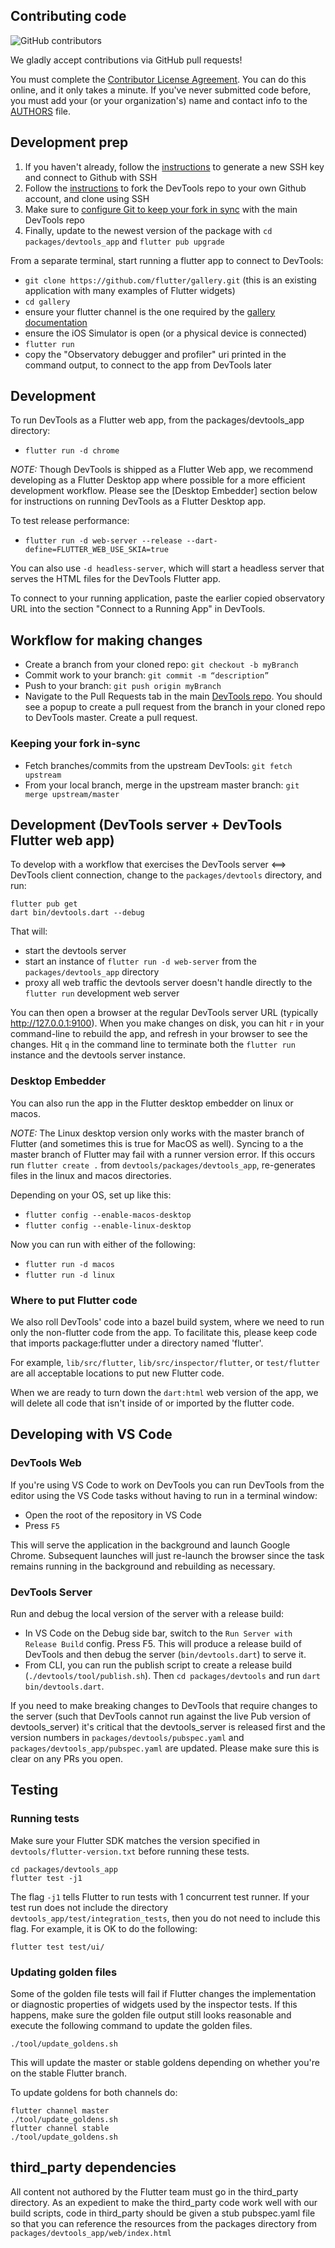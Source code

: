 ## Contributing code

![GitHub contributors](https://img.shields.io/github/contributors/flutter/devtools.svg)

We gladly accept contributions via GitHub pull requests!

You must complete the
[Contributor License Agreement](https://cla.developers.google.com/clas).
You can do this online, and it only takes a minute. If you've never submitted code before,
you must add your (or your organization's) name and contact info to the [AUTHORS](AUTHORS)
file.

## Development prep

1. If you haven't already, follow the [instructions](https://docs.github.com/en/github/authenticating-to-github/connecting-to-github-with-ssh) to generate a new SSH key and connect to Github with SSH
2. Follow the [instructions](https://docs.github.com/en/get-started/quickstart/fork-a-repo) to fork the DevTools repo to your own Github account, and clone using SSH
3. Make sure to [configure Git to keep your fork in sync](https://docs.github.com/en/get-started/quickstart/fork-a-repo#configuring-git-to-sync-your-fork-with-the-original-repository) with the main DevTools repo
4. Finally, update to the newest version of the package with `cd packages/devtools_app` and `flutter pub upgrade`

From a separate terminal, start running a flutter app to connect to DevTools:
- `git clone https://github.com/flutter/gallery.git` (this is an existing application with many examples of Flutter widgets)
- `cd gallery`
- ensure your flutter channel is the one required by the [gallery documentation](https://github.com/flutter/gallery#running-flutter-gallery-on-flutters-master-channel)
- ensure the iOS Simulator is open (or a physical device is connected)
- `flutter run`
- copy the "Observatory debugger and profiler" uri printed in the command output, to connect to the app from DevTools later

## Development

To run DevTools as a Flutter web app, from the packages/devtools_app directory:

- `flutter run -d chrome`

*NOTE:* Though DevTools is shipped as a Flutter Web app, we recommend developing as a Flutter Desktop app where possible for a more efficient development workflow. Please see the [Desktop Embedder] section below for instructions on running DevTools as a Flutter Desktop app.

To test release performance:

- `flutter run -d web-server --release --dart-define=FLUTTER_WEB_USE_SKIA=true`

You can also use `-d headless-server`, which will start a headless server that serves the HTML
files for the DevTools Flutter app.

To connect to your running application, paste the earlier copied observatory URL into the section "Connect to a Running App" in DevTools.

## Workflow for making changes

- Create a branch from your cloned repo: `git checkout -b myBranch`
- Commit work to your branch: `git commit -m “description”`
- Push to your branch: `git push origin myBranch`
- Navigate to the Pull Requests tab in the main [DevTools repo](https://github.com/flutter/devtools). You should see a popup to create a pull request from the branch in your cloned repo to DevTools master. Create a pull request.

### Keeping your fork in-sync

- Fetch branches/commits from the upstream DevTools: `git fetch upstream`
- From your local branch, merge in the upstream master branch: `git merge upstream/master`

## Development (DevTools server + DevTools Flutter web app)

To develop with a workflow that exercises the DevTools server <==> DevTools client connection,
change to the `packages/devtools` directory, and run:

```
flutter pub get
dart bin/devtools.dart --debug
```

That will:
- start the devtools server
- start an instance of `flutter run -d web-server` from the `packages/devtools_app` directory
- proxy all web traffic the devtools server doesn't handle directly to the `flutter run`
  development web server

You can then open a browser at the regular DevTools server URL (typically http://127.0.0.1:9100).
When you make changes on disk, you can hit `r` in your command-line to rebuild the app, and
refresh in your browser to see the changes. Hit `q` in the command line to terminate both the
`flutter run` instance and the devtools server instance.

### Desktop Embedder

You can also run the app in the Flutter desktop embedder on linux or macos.

*NOTE:* The Linux desktop version only works with the master branch of Flutter (and sometimes this is true for MacOS as well). Syncing
to a the master branch of Flutter may fail with a runner version error. If this occurs run
`flutter create .` from `devtools/packages/devtools_app`, re-generates files in the linux and
macos directories.

Depending on your OS, set up like this:
- `flutter config --enable-macos-desktop`
- `flutter config --enable-linux-desktop`

Now you can run with either of the following:

- `flutter run -d macos`
- `flutter run -d linux`

### Where to put Flutter code

We also roll DevTools' code into a bazel build system, where we need to run only the non-flutter
code from the app. To facilitate this, please keep code that imports package:flutter under a
directory named 'flutter'.

For example, `lib/src/flutter`, `lib/src/inspector/flutter`, or `test/flutter` are all acceptable
locations to put new Flutter code.

When we are ready to turn down the `dart:html` web version of the app, we will delete all code that
isn't inside of or imported by the flutter code.

## Developing with VS Code

### DevTools Web

If you're using VS Code to work on DevTools you can run DevTools from the editor
using the VS Code tasks without having to run in a terminal window:

- Open the root of the repository in VS Code
- Press `F5`

This will serve the application in the background and launch Google Chrome. Subsequent
launches will just re-launch the browser since the task remains running in the background
and rebuilding as necessary.

### DevTools Server

Run and debug the local version of the server with a release build:
- In VS Code on the Debug side bar, switch to the `Run Server with Release Build` config. Press F5.
This will produce a release build of DevTools and then debug the server (`bin/devtools.dart`)
to serve it.
- From CLI, you can run the publish script to create a release build (`./devtools/tool/publish.sh`).
Then `cd packages/devtools` and run `dart bin/devtools.dart`.

If you need to make breaking changes to DevTools that require changes to the server
(such that DevTools cannot run against the live Pub version of devtools_server) it's
critical that the devtools_server is released first and the version numbers in
`packages/devtools/pubspec.yaml` and `packages/devtools_app/pubspec.yaml` are updated.
 Please make sure this is clear on any PRs you open.

## Testing

### Running tests

Make sure your Flutter SDK matches the version specified in `devtools/flutter-version.txt`
before running these tests.

```
cd packages/devtools_app
flutter test -j1
```

The flag `-j1` tells Flutter to run tests with 1 concurrent test runner. If your test run does
not include the directory `devtools_app/test/integration_tests`, then you do not need to include
this flag.  For example, it is OK to do the following:

```
flutter test test/ui/
```

### Updating golden files

Some of the golden file tests will fail if Flutter changes the implementation or diagnostic
properties of widgets used by the inspector tests. If this happens, make sure the golden
file output still looks reasonable and execute the following command to update the golden files.

```
./tool/update_goldens.sh
```

This will update the master or stable goldens depending on whether you're on the stable
Flutter branch.

To update goldens for both channels do:

```
flutter channel master
./tool/update_goldens.sh
flutter channel stable
./tool/update_goldens.sh
```

## third_party dependencies

All content not authored by the Flutter team must go in the third_party
directory. As an expedient to make the third_party code work well with our build scripts,
code in third_party should be given a stub pubspec.yaml file so that you can
reference the resources from the packages directory from
`packages/devtools_app/web/index.html`

